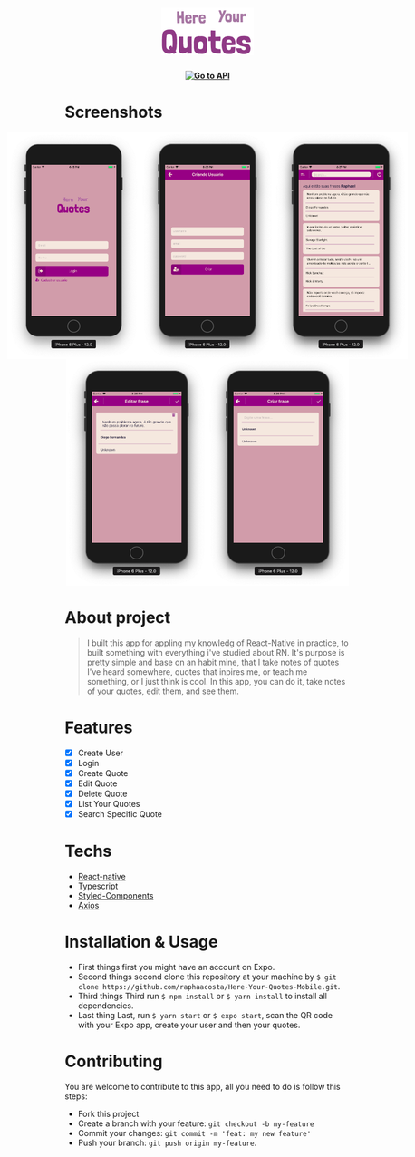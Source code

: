 <h1 align="center">
  <img alt="Here Your Quotes" src="./assets/Logo.png"/>
</h1>
<h4 align="center">
    <a href="https://github.com/raphaacosta/Here-Your-Quotes-API">
      <img alt="Go to API" src="https://img.shields.io/badge/Go%20to-API-blueviolet">
    </a>
</h4>

# Screenshots
<div>
  <div style="display: flex; flex-direction row; justify-content: center;">
    <img alt="login-screen" src="./assets/login-screen.png" style="width: 250px; height: 400px;"/>
    <img alt="create-user-screen" src="./assets/create-user-screen.png" style="width: 250px; height: 400px;"/>
    <img alt="list-screen" src="./assets/list-screen.png" style="width: 250px; height: 400px;"/>
  </div>
  <div style="display: flex; flex-direction: row; justify-content: center;">
    <img alt="update-quote-screen" src="./assets/update-quote-screen.png" style="width: 250px; height: 400px;"/>
    <img alt="create-quote-screen" src="./assets/create-quote-screen.png" style="width: 250px; height: 400px;"/>
  </div>
</div>


# About project

> I built this app for appling my knowledg of React-Native in practice, to built something with everything i've studied about RN. It's purpose is pretty simple and base on an habit mine, that I take notes of quotes I've heard somewhere, quotes that inpires me, or teach me something, or I just think is cool. In this app, you can do it, take notes of your quotes, edit them, and see them.

# Features

 - [x] Create User
 - [x] Login
 - [x] Create Quote
 - [x] Edit Quote
 - [x] Delete Quote
 - [x] List Your Quotes
 - [x] Search Specific Quote

# Techs

 - [React-native](https://reactnative.dev/)
 - [Typescript](https://www.typescriptlang.org/)
 - [Styled-Components](https://styled-components.com/)
 - [Axios](https://www.npmjs.com/package/axios)

# Installation & Usage

 - First things first you might have an account on Expo.
 - Second things second clone this repository at your machine by `$ git clone https://github.com/raphaacosta/Here-Your-Quotes-Mobile.git`.
 - Third things Third run `$ npm install` or `$ yarn install` to install all dependencies.
 - Last thing Last, run `$ yarn start` or `$ expo start`, scan the QR code with your Expo app, create your user and then your quotes.

# Contributing

  You are welcome to contribute to this app, all you need to do is follow this steps:
  
  - Fork this project
  - Create a branch with your feature: `git checkout -b my-feature`
  - Commit your changes: `git commit -m 'feat: my new feature'`
  - Push your branch: `git push origin my-feature`.
